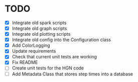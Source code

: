 # TODO
- [X] Integrate old spark scripts
- [X] Integrate old graph scripts
- [X] Integrate old plotting scripts
- [X] Integrate old config into the Configuration class
- [X] Add ColorLogging
- [X] Update requirements
- [X] Check that current unit tests are working
- [X] Fix README
- [ ] Create unit tests for the HGN code
- [ ] Add Metadata Class that stores step times into a database